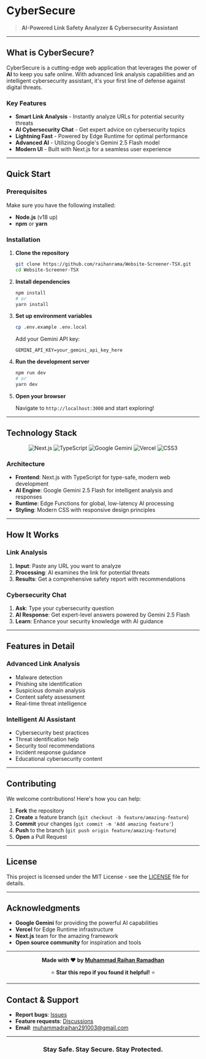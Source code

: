 # CyberSecure

> **AI-Powered Link Safety Analyzer & Cybersecurity Assistant**
---

## What is CyberSecure?

CyberSecure is a cutting-edge web application that leverages the power of **AI** to keep you safe online. With advanced link analysis capabilities and an intelligent cybersecurity assistant, it's your first line of defense against digital threats.

### Key Features

- **Smart Link Analysis** - Instantly analyze URLs for potential security threats
- **AI Cybersecurity Chat** - Get expert advice on cybersecurity topics
- **Lightning Fast** - Powered by Edge Runtime for optimal performance
- **Advanced AI** - Utilizing Google's Gemini 2.5 Flash model
- **Modern UI** - Built with Next.js for a seamless user experience

---

## Quick Start

### Prerequisites

Make sure you have the following installed:
- **Node.js** (v18 up)
- **npm** or **yarn**

### Installation

1. **Clone the repository**
   ```bash
   git clone https://github.com/raihanrama/Website-Screener-TSX.git
   cd Website-Screener-TSX
   ```

2. **Install dependencies**
   ```bash
   npm install
   # or
   yarn install
   ```

3. **Set up environment variables**
   ```bash
   cp .env.example .env.local
   ```
   
   Add your Gemini API key:
   ```env
   GEMINI_API_KEY=your_gemini_api_key_here
   ```

4. **Run the development server**
   ```bash
   npm run dev
   # or
   yarn dev
   ```

5. **Open your browser**
   
   Navigate to `http://localhost:3000` and start exploring!

---

## Technology Stack

<div align="center">

![Next.js](https://img.shields.io/badge/Next.js-000000?style=for-the-badge&logo=nextdotjs&logoColor=white)
![TypeScript](https://img.shields.io/badge/TypeScript-3178C6?style=for-the-badge&logo=typescript&logoColor=white)
![Google Gemini](https://img.shields.io/badge/Google%20Gemini-4285F4?style=for-the-badge&logo=google&logoColor=white)
![Vercel](https://img.shields.io/badge/Vercel-000000?style=for-the-badge&logo=vercel&logoColor=white)
![CSS3](https://img.shields.io/badge/CSS3-1572B6?style=for-the-badge&logo=css3&logoColor=white)

</div>

### Architecture

- **Frontend**: Next.js with TypeScript for type-safe, modern web development
- **AI Engine**: Google Gemini 2.5 Flash for intelligent analysis and responses
- **Runtime**: Edge Functions for global, low-latency AI processing
- **Styling**: Modern CSS with responsive design principles

---

## How It Works

### Link Analysis
1. **Input**: Paste any URL you want to analyze
2. **Processing**: AI examines the link for potential threats
3. **Results**: Get a comprehensive safety report with recommendations

### Cybersecurity Chat
1. **Ask**: Type your cybersecurity question
2. **AI Response**: Get expert-level answers powered by Gemini 2.5 Flash
3. **Learn**: Enhance your security knowledge with AI guidance

---

## Features in Detail

### Advanced Link Analysis
- Malware detection
- Phishing site identification  
- Suspicious domain analysis
- Content safety assessment
- Real-time threat intelligence

### Intelligent AI Assistant
- Cybersecurity best practices
- Threat identification help
- Security tool recommendations
- Incident response guidance
- Educational cybersecurity content

---


## Contributing

We welcome contributions! Here's how you can help:

1. **Fork** the repository
2. **Create** a feature branch (`git checkout -b feature/amazing-feature`)
3. **Commit** your changes (`git commit -m 'Add amazing feature'`)
4. **Push** to the branch (`git push origin feature/amazing-feature`)
5. **Open** a Pull Request

---

## License

This project is licensed under the MIT License - see the [LICENSE](LICENSE) file for details.

---

## Acknowledgments

- **Google Gemini** for providing the powerful AI capabilities
- **Vercel** for Edge Runtime infrastructure
- **Next.js** team for the amazing framework
- **Open source community** for inspiration and tools

---

<div align="center">

**Made with ❤️ by [Muhammad Raihan Ramadhan](https://github.com/raihanrama)**

⭐ **Star this repo if you found it helpful!** ⭐

</div>

---

## Contact & Support

- **Report bugs**: [Issues](https://github.com/raihanrama/Website-Screener-TSX/issues)
- **Feature requests**: [Discussions](https://github.com/raihanrama/Website-Screener-TSX/discussions)
- **Email**: muhammadraihan291003@gmail.com

---

<div align="center">

### **Stay Safe. Stay Secure. Stay Protected.**

</div>
